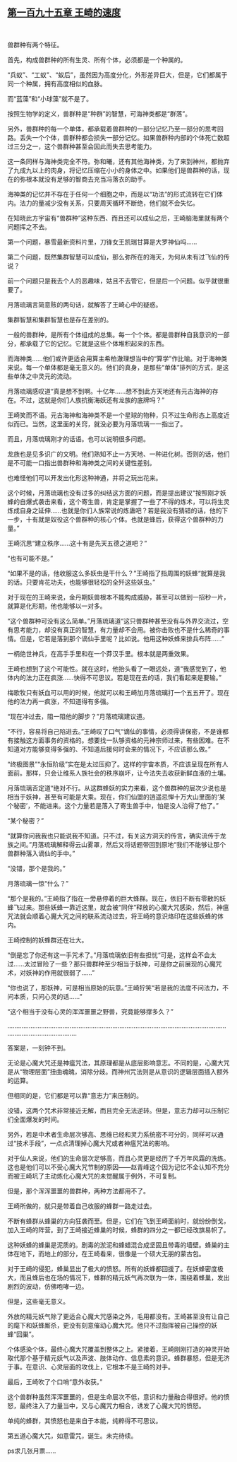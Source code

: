 ## [第一百九十五章 王崎的速度](https://www.xxbiquge.com/11_11207/9059415.html)
﻿

  兽群种有两个特征。

  首先，构成兽群种的所有生灵、所有个体，必须都是一个种属的。

  “兵蚁”、“工蚁”、“蚁后”，虽然因为高度分化，外形差异巨大，但是，它们都属于同一个种属，拥有高度相似的血脉。

  而“蓝藻”和“小球藻”就不是了。

  按照生物学的定义，兽群种是“种群”的智慧，可海神类都是“群落”。

  另外，兽群种的每一个单体，都承载着兽群种的一部分记忆乃至一部分的思考回路。丢失一个个体，兽群种都会损失一部分记忆。如果兽群种内部的个体死亡数超过三分之一，这个兽群种甚至会因此而失去思考能力。

  这一条同样与海神类完全不符。弥和曦，还有其他海神类，为了来到神州，都抛弃了九成九以上的肉身，将记忆压缩在小小的身体之中。如果他们是兽群种的话，现在的弥根本就没有足够的智商去充当冯落衣的助手。

  海神类的记忆并不存在于任何一个细胞之中，而是以“功法”的形式流转在它们体内。法力的量减少没有关系，只要周天循环不断绝，他们就不会失忆。

  在知晓此方宇宙有“兽群种”这种东西、而且还可以成仙之后，王崎脑海里就有两个问题挥之不去。

  第一个问题，暴雪最新资料片里，刀锋女王凯瑞甘算是大罗神仙吗……

  第二个问题，既然集群智慧可以成仙，那么弥所在的海天，为何从未有过飞仙的传说？

  前一个问题只是我去个人的恶趣味，姑且不去管它，但是后一个问题。似乎就很重要了。

  月落琉璃言简意赅的两句话，就解答了王崎心中的疑惑。

  集群智慧和集群智慧也是存在差别的。

  一般的兽群种，是所有个体组成的总集。每一个个体。都是兽群种自我意识的一部分，都承载了它的记忆。它就是这些个体堆积起来的东西。

  而海神类……他们或许更适合用算主希柏澈理想当中的“算学”作比喻。对于海神类来说。每一个单体都是毫无意义的。他们的真身，是那些“单体”排列的方式，是这些单体之中灵元的流动。

  月落琉璃感叹道“真是想不到啊。十亿年……想不到此方天地还有元古海神的存在。不过，这就是你们人族抗衡海妖还有龙族的底牌吗？”

  王崎笑而不语。元古海神和海神类不是一个星球的物种，只不过生命形态上高度近似而已。当然，这里面的关窍，就没必要为月落琉璃一一指出了。

  而且，月落琉璃刚才的话语。也可以说明很多问题。

  龙族也是见多识广的文明。他们熟知不止一方天地、一种进化树。否则的话，他们是不可能一口指出兽群种和海神类之间的关键性差别。

  也难怪他们可以开发出化形这种神通，并将之玩出花来。

  这个时候，月落琉璃也没有过多的纠结这方面的问题，而是提出建议“按照刚才妖蜂的自爆式袭击来看，这个寄生兽，肯定是掌握了一些了不得的炼术，可以将生灵炼成自身之延伸……也就是你们人族常说的炼蛊吧？若是我没有猜错的话，他的下一步，十有就是奴役这个兽群种的核心个体。也就是蜂后，获得这个兽群种的力量。”

  王崎沉思“建立秩序……这十有是先天五德之道吧？”

  “也有可能不是。”

  “如果不是的话，他收服这么多妖虫是干什么？”王崎指了指周围的妖蜂“就算是我的话。只要肯花功夫，也能够很轻松的全歼这些妖虫。”

  对于现在的王崎来说，金丹期妖兽根本不能构成威胁，甚至可以做到一招秒一片，就算是化形期，他也能够以一对多。

  “这个兽群种可没有这么简单。”月落琉璃道“这只兽群种甚至没有与外界交流过，空有思考能力，却没有真正的智慧，有力量却不会用。被你击败也不是什么稀奇的事情。但是，它若是落到那个谪仙手里呢？比如说。他用这种妖蜂来排兵布阵……”

  一柄绝世神兵，在高手手里和在一个莽汉手里。根本就是两重效果。

  王崎也想到了这个可能性。就在这时，他抬头看了一眼远处，道“我感觉到了，他体内的法力正在疯涨……快得不可思议。若是现在去的话，我们看起来是要输。”

  梅歌牧只有妖血可以用的时候，他就可以和王崎加月落琉璃打一个五五开了。现在他的法力再一疯涨，不知道得有多强。

  “现在冲过去，阻一阻他的脚步？”月落琉璃建议道。

  “不行，容易将自己陷进去。”王崎叹了口气“谪仙的事情，必须得讲保密，不是谁都有接触这方面事务的资格的。想要找一队够资格的元神宗师过来，有些困难。在不知道对方能够变得多强的、不知道后援何时会来的情况下，不应该那么做。”

  “终极图景”“永恒阶级”实在是太过压抑了。这样的宇宙本质，不应该呈现在所有人面前。那样，只会让维系人族社会的秩序崩坏，让今法失去收获新鲜血液的土壤。

  月落琉璃否定道“绝对不行。从这群蜂妖的实力来看，这个兽群种的层次少说也是相当于妖神，甚至有可能是大乘。现在，你们仙盟的逍遥忌惮十万大山里面的‘某个秘密’，不能进来。这个力量若是落入了寄生兽手中，怕是没人治得了他了。”

  “某个秘密？”

  “就算你问我我也只能说我不知道。只不过，有关这方洞天的传言，确实流传于龙族之间。”月落琉璃解释得云山雾罩，然后又将话题带回到原地“我们不能够让那个兽群种落入谪仙的手中。”

  “没错，那个是我的。”

  月落琉璃一惊“什么？”

  “那个是我的。”王崎指了指在一旁悬停着的巨大蜂群。现在，依旧不断有零散的妖蜂飞过来。那些妖蜂一靠近这里，就会被“同伴”释放的心魔大咒感染，然后，神瘟咒法就会顺着心魔大咒之间的联系流动过去，将王崎的意识烙印在这些妖蜂的体内。

  王崎控制的妖蜂群还在壮大。

  “倒是忘了你还有这一手咒术了。”月落琉璃依旧有些担忧“可是，这样会不会太过……太过冒险了一些？那只兽群种至少相当于妖神，可是你之前展现的心魔咒术，对妖神的作用就很弱了……”

  “你也说了，那妖神，可是相当原始的玩意。”王崎狞笑“若是我的法度不问法力，不问本质，只问心灵的话……”

  “这个相当于没有心灵的浑浑噩噩之野兽，究竟能够撑多久？”

  ………………………………………………………………………………………………………………………………………………

  答案是，一刻钟不到。

  无论是心魔大咒还是神瘟咒法，其原理都是从底层影响意志。不同的是，心魔大咒是从“物理层面”扭曲魂魄，消除分歧。而神州咒法则是从意识的逻辑层面插入额外的运算。

  但相同的是，它们都是可以靠“意志力”来压制的。

  没错，这两个咒术非常接近无解，而且完全无法逆转。但是，意志力却可以压制它们全面爆发的时间。

  另外，若是中术者生命层次够高、思维已经和灵力系统密不可分的，同样可以通过“技术手段”，一点点清理掉心魔大咒或者神瘟咒法的影响。

  对于仙人来说，他们的生命层次足够高，而且心灵更是经历了千万年风霜的洗练。这也是他们可以不受心魔大咒节制的原因——赵青峰这个因为记忆不全认知不充分而被王崎坑了主动炼化心魔大咒的未觉醒属于例外，不可复制。

  但是，那个浑浑噩噩的兽群种，两种方法都用不了。

  王崎所做的，就只是带着自己收服的蜂群一路走过去。

  不断有蜂群从蜂巢的方向狂袭而至。但是，它们在飞到王崎面前时，就纷纷倒戈，加入王崎的阵营。到了王崎接近蜂巢的时候，蜂群的四分之一都已经改旗易帜了。

  这种妖蜂的蜂巢是泥质的。剧毒的淤泥和蜂蜡混合成坚固且带毒的墙壁。蜂巢的主体在地下，而地上的部分，在王崎看来，很像是一个硕大无朋的蒙古包。

  对于王崎的侵犯，蜂巢显出了极大的愤怒。所有的妖蜂都回援了。在妖蜂密度极大，而且蜂后也在场的情况下，蜂群的精元妖气再次联为一体，围绕着蜂巢，发出剧烈的波动，仿佛咆哮一边。

  但是，这些毫无意义。

  外放的精元妖气除了更适合心魔大咒感染之外，毛用都没有。王崎甚至没有让自己的麾下和妖蜂厮杀，更没有刻意催动心魔大咒。他只不过指挥被自己操控的妖蜂“回巢”。

  个体感染个体，最终心魔大咒覆盖到整体之上。紧接着，王崎刚刚打造的神灵开始取代那个基于精元妖气以及声波、肢体动作、信息素的意识。蜂群暴怒，但是无济于事。在意识、心灵层面的攻伐上，它根本不是王崎的对手。

  最后，王崎吹了个口哨“意外收获。”

  这个兽群种虽然浑浑噩噩的，但是生命层次不低，意识和力量融合得很好。他的愤怒，最终注入了力量当中，又与心魔咒力相合，诱发了心魔大咒的愤怒。

  单纯的蜂群，其愤怒也是来自于本能，纯粹得不可思议。

  第五道心魔大咒，如意雷咒，诞生。未完待续。

  ps求几张月票……

